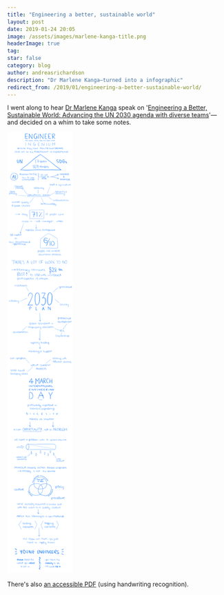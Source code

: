 ```yaml
---
title: "Engineering a better, sustainable world"
layout: post
date: 2019-01-24 20:05
image: /assets/images/marlene-kanga-title.png
headerImage: true
tag: 
star: false
category: blog
author: andreasrichardson
description: "Dr Marlene Kanga—turned into a infographic"
redirect_from: /2019/01/engineering-a-better-sustainable-world/
---
```


I went along to hear [Dr Marlene Kanga](https://www.raeng.org.uk/policy/partnerships/international-policy-and-development/gcrf-international-development/engineering-a-better-world-caets-2016/conference-theme/speakers/dr-marlene-kanga) speak on '[Engineering a Better, Sustainable World: Advancing the UN 2030 agenda with diverse teams](http://www3.imperial.ac.uk/newsandeventspggrp/imperialcollege/engineering/chemicalengineering/eventssummary/event_8-1-2019-16-24-47)'—and decided on a whim to take some notes.

![](/assets/images/marlene-kanga-engineering-a-better-sustainable-world.png)

There's also [an accessible PDF](/assets/files/marlene-kanga-engineering-a-better-sustainable-world.pdf) (using handwriting recognition).
